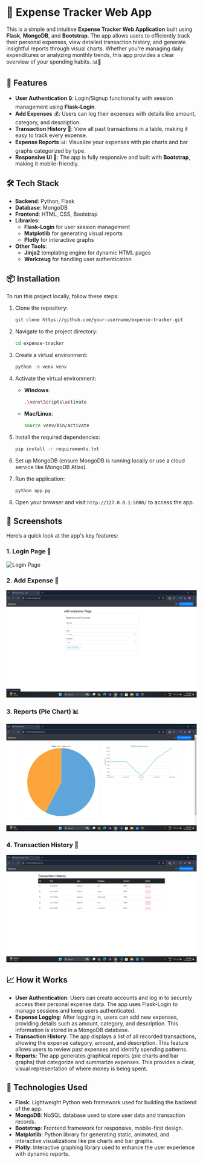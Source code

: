 # 🧾 **Expense Tracker Web App**

This is a simple and intuitive **Expense Tracker Web Application** built using **Flask**, **MongoDB**, and **Bootstrap**. The app allows users to efficiently track their personal expenses, view detailed transaction history, and generate insightful reports through visual charts. Whether you're managing daily expenditures or analyzing monthly trends, this app provides a clear overview of your spending habits. 📊💸

## 🚀 **Features**

- **User Authentication** 🔒: Login/Signup functionality with session management using **Flask-Login**.
- **Add Expenses** 💰: Users can log their expenses with details like amount, category, and description.
- **Transaction History** 📝: View all past transactions in a table, making it easy to track every expense.
- **Expense Reports** 📊: Visualize your expenses with pie charts and bar graphs categorized by type.
- **Responsive UI** 📱: The app is fully responsive and built with **Bootstrap**, making it mobile-friendly.

## 🛠️ **Tech Stack**

- **Backend**: Python, Flask
- **Database**: MongoDB
- **Frontend**: HTML, CSS, Bootstrap
- **Libraries**: 
  - **Flask-Login** for user session management
  - **Matplotlib** for generating visual reports
  - **Plotly** for interactive graphs
- **Other Tools**: 
  - **Jinja2** templating engine for dynamic HTML pages
  - **Werkzeug** for handling user authentication

## 📦 **Installation**

To run this project locally, follow these steps:

1. Clone the repository:
   ```bash
   git clone https://github.com/your-username/expense-tracker.git
   ```

2. Navigate to the project directory:
   ```bash
   cd expense-tracker
   ```

3. Create a virtual environment:
   ```bash
   python -m venv venv
   ```

4. Activate the virtual environment:
   - **Windows**:
     ```bash
     .\venv\Scripts\activate
     ```
   - **Mac/Linux**:
     ```bash
     source venv/bin/activate
     ```

5. Install the required dependencies:
   ```bash
   pip install -r requirements.txt
   ```

6. Set up MongoDB (ensure MongoDB is running locally or use a cloud service like MongoDB Atlas).

7. Run the application:
   ```bash
   python app.py
   ```

8. Open your browser and visit `http://127.0.0.1:5000/` to access the app.

## 📸 **Screenshots**

Here’s a quick look at the app's key features:

### 1. **Login Page** 🔑
![Login Page](site_screenshot/Home_page.png)

### 2. **Add Expense** 📝
![Add Expense](site_screenshots/Add_Transactions.png)

### 3. **Reports (Pie Chart)** 📊
![Pie Chart](site_screenshots/Dashboard.png)

### 4. **Transaction History** 📃
![Transaction History](site_screenshots/Transaction_History.png)

## 📈 **How it Works**

- **User Authentication**: Users can create accounts and log in to securely access their personal expense data. The app uses Flask-Login to manage sessions and keep users authenticated.
- **Expense Logging**: After logging in, users can add new expenses, providing details such as amount, category, and description. This information is stored in a MongoDB database.
- **Transaction History**: The app displays a list of all recorded transactions, showing the expense category, amount, and description. This feature allows users to review past expenses and identify spending patterns.
- **Reports**: The app generates graphical reports (pie charts and bar graphs) that categorize and summarize expenses. This provides a clear, visual representation of where money is being spent.

## 🔧 **Technologies Used**

- **Flask**: Lightweight Python web framework used for building the backend of the app.
- **MongoDB**: NoSQL database used to store user data and transaction records.
- **Bootstrap**: Frontend framework for responsive, mobile-first design.
- **Matplotlib**: Python library for generating static, animated, and interactive visualizations like pie charts and bar graphs.
- **Plotly**: Interactive graphing library used to enhance the user experience with dynamic reports.
